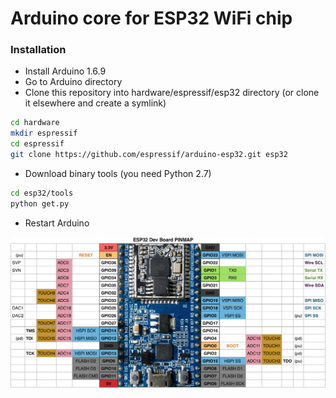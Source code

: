 Arduino core for ESP32 WiFi chip
===========================================

### Installation
- Install Arduino 1.6.9
- Go to Arduino directory
- Clone this repository into hardware/espressif/esp32 directory (or clone it elsewhere and create a symlink)
```bash
cd hardware
mkdir espressif
cd espressif
git clone https://github.com/espressif/arduino-esp32.git esp32
```
- Download binary tools (you need Python 2.7)
```bash
cd esp32/tools
python get.py
```
- Restart Arduino

![Pin Functions](doc/esp32_pinmap.png)
